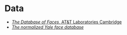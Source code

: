 # Data

- [*The Database of Faces*, AT&T Laboratories Cambridge](http://www.cl.cam.ac.uk/research/dtg/attarchive/facedatabase.html)
- [*The normalized Yale face database*](http://vismod.media.mit.edu/vismod/classes/mas622-00/datasets)
